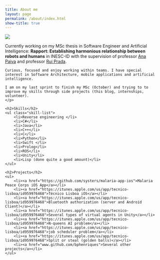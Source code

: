 ```yaml
---
title: About me
layout: page
permalink: /about/index.html
show-title: true
---
```


<img class="circular" src="{{ site.author.profile-image }}"/> 

<div class="text-justified">
    <p>
    Currently working on my MSc thesis in Software Engineer and Artificial Intelligence: <b>Rapport: Establishing harmonious relationship between robots and humans</b> in INESC-ID with the supervision of professor <a href="http://gaips.inesc-id.pt/~apaiva/Ana_Paiva_Site_2/Home.html">Ana Paiva</a> and professor <a href="http://gaips.inesc-id.pt/component/gaips/people/displayPerson/8/11">Rui Prada</a>.

    Curious, focused and enjoy working within teams. I have special interest in Software Architecture, mobile applications and artificial intelligence.

    I am on my last sprint to finish my MSc (October) and trying to to improve my skills through side projects (this blog, internships, volunteer).
    </p>

    <h2>Skills</h2>
    <ul class="skill-list">
        <li>Reverse engineering </li>
        <li>C#</li>
        <li>Java</li>
        <li>C++</li>
        <li>C</li>
        <li>Python</li>
        <li>Swift </li>
        <li>Prolog</li>
        <li>ROS</li>
        <li>Unity</li>
        <li>Lisp (done quite a good amount)</li>
    </ul>

    <h2>Projects</h2>
    <ul>
        <li><a href="https://github.com/systers/malaria-app-ios">Malaria Peace Corps iOS App</a></li>
        <li><a href="https://itunes.apple.com/us/app/tecnico-lisboa/id959976468">Técnico Lisboa iOS</a></li>
        <li><a href="https://itunes.apple.com/us/app/tecnico-lisboa/id959976468">Bluetooth authorization (server and Android Client)</a></li>
        <li><a href="https://itunes.apple.com/us/app/tecnico-lisboa/id959976468">Several types of virtual agents in Unity</a></li>
        <li><a href="https://itunes.apple.com/us/app/tecnico-lisboa/id959976468">N-queens AI problem</a></li>
        <li><a href="https://itunes.apple.com/us/app/tecnico-lisboa/id959976468">job scheduler problem</a></li>        
        <li><a href="https://itunes.apple.com/us/app/tecnico-lisboa/id959976468">Split or steal (golden balls)</a></li>
        <li><a href="www.github.com/bphenriques">Several other projects</a></li>
    </ul>
</div>